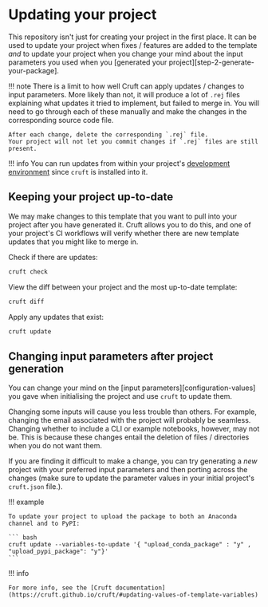 # Updating your project

This repository isn't just for creating your project in the first place.
It can be used to update your project when fixes / features are added to the template *and* to update your project when you change your mind about the input parameters you used when you [generated your project][step-2-generate-your-package].

!!! note
    There is a limit to how well Cruft can apply updates / changes to input parameters.
    More likely than not, it will produce a lot of `.rej` files explaining what updates it tried to implement, but failed to merge in.
    You will need to go through each of these manually and make the changes in the corresponding source code file.

    After each change, delete the corresponding `.rej` file.
    Your project will not let you commit changes if `.rej` files are still present.

!!! info
    You can run updates from within your project's [development environment](tutorial.md#step-6-create-a-development-environment-for-your-project) since `cruft` is installed into it.

## Keeping your project up-to-date

We may make changes to this template that you want to pull into your project after you have generated it.
Cruft allows you to do this, and one of your project's CI workflows will verify whether there are new template updates that you might like to merge in.

Check if there are updates:

``` bash
cruft check
```

View the diff between your project and the most up-to-date template:

``` bash
cruft diff
```

Apply any updates that exist:

``` bash
cruft update
```

## Changing input parameters after project generation

You can change your mind on the [input parameters][configuration-values] you gave when initialising the project and use `cruft` to update them.

Changing some inputs will cause you less trouble than others.
For example, changing the email associated with the project will probably be seamless.
Changing whether to include a CLI or example notebooks, however, may not be.
This is because these changes entail the deletion of files / directories when you do not want them.

If you are finding it difficult to make a change, you can try generating a _new_ project with your preferred input parameters and then porting across the changes (make sure to update the parameter values in your initial project's `cruft.json` file.).

!!! example

    To update your project to upload the package to both an Anaconda channel and to PyPI:

    ``` bash
    cruft update --variables-to-update '{ "upload_conda_package" : "y" , "upload_pypi_package": "y"}'
    ```

!!! info

    For more info, see the [Cruft documentation](https://cruft.github.io/cruft/#updating-values-of-template-variables)